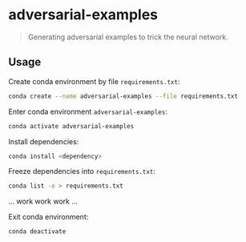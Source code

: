 # adversarial-examples

> Generating adversarial examples to trick the neural network.

## Usage

Create conda environment by file `requirements.txt`:

```bash
conda create --name adversarial-examples --file requirements.txt
```

Enter conda environment `adversarial-examples`:

```bash
conda activate adversarial-examples
```

Install dependencies:

```bash
conda install <dependency>
```

Freeze dependencies into `requirements.txt`:

```bash
conda list -e > requirements.txt
```

... work work work ...

Exit conda environment:

```bash
conda deactivate
```
